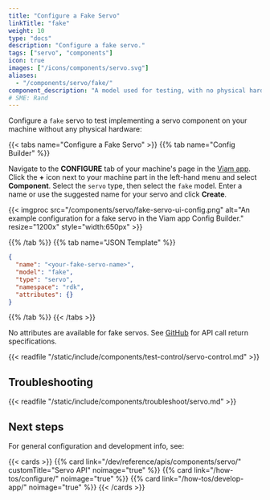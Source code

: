 ```yaml
---
title: "Configure a Fake Servo"
linkTitle: "fake"
weight: 10
type: "docs"
description: "Configure a fake servo."
tags: ["servo", "components"]
icon: true
images: ["/icons/components/servo.svg"]
aliases:
  - "/components/servo/fake/"
component_description: "A model used for testing, with no physical hardware."
# SME: Rand
---
```


Configure a `fake` servo to test implementing a servo component on your machine without any physical hardware:

{{< tabs name="Configure a Fake Servo" >}}
{{% tab name="Config Builder" %}}

Navigate to the **CONFIGURE** tab of your machine's page in the [Viam app](https://app.viam.com).
Click the **+** icon next to your machine part in the left-hand menu and select **Component**.
Select the `servo` type, then select the `fake` model.
Enter a name or use the suggested name for your servo and click **Create**.

{{< imgproc src="/components/servo/fake-servo-ui-config.png" alt="An example configuration for a fake servo in the Viam app Config Builder." resize="1200x" style="width:650px" >}}

{{% /tab %}}
{{% tab name="JSON Template" %}}

```json {class="line-numbers linkable-line-numbers"}
{
  "name": "<your-fake-servo-name>",
  "model": "fake",
  "type": "servo",
  "namespace": "rdk",
  "attributes": {}
}
```

{{% /tab %}}
{{< /tabs >}}

No attributes are available for fake servos.
See [GitHub](https://github.com/viamrobotics/rdk/blob/main/components/servo/fake/servo.go) for API call return specifications.

{{< readfile "/static/include/components/test-control/servo-control.md" >}}

## Troubleshooting

{{< readfile "/static/include/components/troubleshoot/servo.md" >}}

## Next steps

For general configuration and development info, see:

{{< cards >}}
{{% card link="/dev/reference/apis/components/servo/" customTitle="Servo API" noimage="true" %}}
{{% card link="/how-tos/configure/" noimage="true" %}}
{{% card link="/how-tos/develop-app/" noimage="true" %}}
{{< /cards >}}
